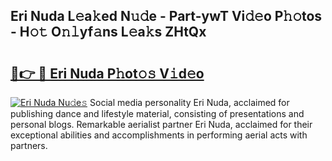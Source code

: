## Eri Nuda L𝚎a𝚔ed N𝚞𝚍e - Part-ywT Vi𝚍𝚎o P𝚑𝚘tos - H𝚘𝚝 O𝚗𝚕yf𝚊ns L𝚎a𝚔s ZHtQx

# <h2><a href="http://kfcz6l.oniu.top/?m=Eri+Nuda">🔗👉 🔴 Eri Nuda P𝚑ot𝚘𝚜 V𝚒d𝚎o</a></h2>

[![Eri Nuda Nu𝚍e𝚜](https://i.imgur.com/0qMVB7G.gif)](http://kfcz6l.oniu.top/?m=Eri+Nuda)
Social media personality Eri Nuda, acclaimed for publishing dance and lifestyle material, consisting of presentations and personal blogs. Remarkable aerialist partner Eri Nuda, acclaimed for their exceptional abilities and accomplishments in performing aerial acts with partners.  
